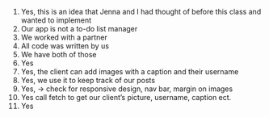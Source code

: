 1. Yes, this is an idea that Jenna and I had thought of before this class and wanted to implement 
2. Our app is not a to-do list manager 
3. We worked with a partner 
4. All code was written by us
5. We have both of those 
6. Yes
7. Yes, the client can add images with a caption and their username
8. Yes, we use it to keep track of our posts
9. Yes, → check for responsive design, nav bar, margin on images 
10. Yes call fetch to get our client’s picture, username, caption ect.  
11. Yes 


